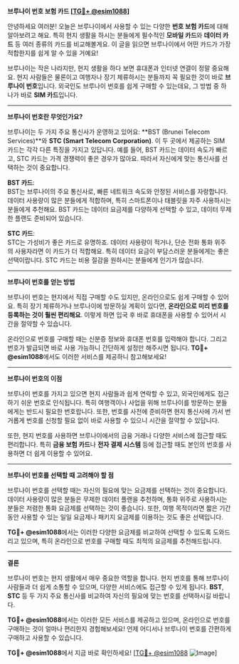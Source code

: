 **브루나이 번호 보험 카드 [[TG💪+ @esim1088](https://t.me/s/esim1088)]**

안녕하세요 여러분! 오늘은 브루나이에서 사용할 수 있는 다양한 **번호 보험 카드**에 대해 알아보려고 해요. 특히 현지 생활을 하시는 분들에게 필수적인 **모바일 카드**와 **데이터 카드** 등 여러 종류의 카드를 비교해볼게요. 이 글을 읽으면 브루나이에서 어떤 카드가 가장 적합한지를 쉽게 알 수 있을 거예요!

브루나이는 작은 나라지만, 현지 생활을 하다 보면 휴대폰과 인터넷 연결이 정말 중요해요. 현지 사람들은 물론이고 여행자나 장기 체류하시는 분들까지 꼭 필요한 것이 바로 **브루나이 번호**입니다. 외국인도 브루나이 번호를 쉽게 구매할 수 있는데요, 그 방법 중 하나가 바로 **SIM 카드**입니다.

---

**브루나이 번호란 무엇인가요?**

브루나이는 두 가지 주요 통신사가 운영하고 있어요: **BST (Brunei Telecom Services)**와 **STC (Smart Telecom Corporation)**. 이 두 곳에서 제공하는 SIM 카드는 각각 다른 특징을 가지고 있답니다. 예를 들어, BST 카드는 데이터 속도가 빠르고, STC 카드는 가격 경쟁력이 좋은 경우가 많아요. 따라서 자신에게 맞는 통신사를 선택하는 것이 중요합니다.

**BST 카드**:  
BST는 브루나이의 주요 통신사로, 빠른 네트워크 속도와 안정된 서비스를 자랑합니다. 데이터 사용량이 많은 분들에게 적합하며, 특히 스마트폰이나 태블릿을 자주 사용하시는 분들에게 추천해요. BST 카드는 데이터 요금제를 다양하게 선택할 수 있고, 데이터 무제한 플랜도 준비되어 있습니다.

**STC 카드**:  
STC는 가성비가 좋은 카드로 유명하죠. 데이터 사용량이 적거나, 단순 전화 통화 위주의 사용자라면 이 카드가 더 적합해요. 특히 데이터 요금이 부담스러운 분들에게는 좋은 선택이랍니다. STC 카드는 비용 절감을 원하시는 분들에게 인기가 많습니다.

---

**브루나이 번호를 얻는 방법**

브루나이 번호는 현지에서 직접 구매할 수도 있지만, 온라인으로도 쉽게 구매할 수 있어요. 특히 장기 체류하거나 브루나이에 방문하실 계획이 있다면, **온라인으로 미리 번호를 등록하는 것이 훨씬 편리해요**. 이렇게 하면 입국 후 바로 휴대폰을 사용할 수 있어서 시간을 절약할 수 있습니다.

온라인으로 번호를 구매할 때는 신분증 정보와 휴대폰 번호를 입력해야 합니다. 그리고 번호가 발급되면 바로 사용 가능하니 간단하게 설정만 해주시면 됩니다. **TG💪+ @esim1088**에서도 이러한 서비스를 제공하니 참고해보세요!

---

**브루나이 번호의 이점**

브루나이 번호를 가지고 있으면 현지 사람들과 쉽게 연락할 수 있고, 외국인에게도 접근하기 쉬운 번호로 인식됩니다. 특히 여행객이나 사업을 위해 브루나이를 방문하는 분들에게는 반드시 필요한 번호랍니다. 또한, 번호를 사전에 준비하면 현지 통신사에 가서 번거롭게 번호를 신청할 필요 없이 바로 사용할 수 있으니 시간을 절약할 수 있답니다.

또한, 현지 번호를 사용하면 브루나이에서의 금융 거래나 다양한 서비스에 접근할 때도 편리합니다. 특히 **금융 보험 카드**나 **전자 결제 시스템** 등에 접근할 때도 본인의 번호를 사용하면 더 쉽게 이용할 수 있어요.

---

**브루나이 번호를 선택할 때 고려해야 할 점**

브루나이 번호를 선택할 때는 자신의 필요에 맞는 요금제를 선택하는 것이 중요합니다. 데이터 사용량이 많은 분들은 무제한 데이터 플랜을 추천하며, 통화 위주로 사용하시는 분들은 저렴한 통화 요금제를 선택하는 것이 좋습니다. 또한, 여행 목적이라면 짧은 기간 동안 사용할 수 있는 일일 요금제나 패키지 요금제를 이용하는 것도 좋은 선택입니다.

**TG💪+ @esim1088**에서는 이러한 다양한 요금제를 비교하여 선택할 수 있도록 도와드리고 있으며, 특히 온라인으로 번호를 구매할 때도 최적의 요금제를 추천해드립니다.

---

**결론**

브루나이 번호는 현지 생활에서 매우 중요한 역할을 합니다. 현지 번호를 통해 브루나이 사람들과 더 쉽게 소통할 수 있으며, 다양한 서비스에도 접근할 수 있게 됩니다. **BST**, **STC** 등 두 가지 주요 통신사를 비교하여 자신의 필요에 맞는 번호를 선택하시길 바랍니다.

**TG💪+ @esim1088**에서는 이러한 모든 서비스를 제공하고 있으며, 온라인으로 번호를 구매하는 것이 얼마나 편리한지 경험해보세요! 언제 어디서나 브루나이 번호를 간편하게 구매하고 사용할 수 있습니다.

**TG💪+ @esim1088**에서 지금 바로 확인하세요! [[TG💪+ @esim1088](https://t.me/s/esim1088) ![Image](https://i.postimg.cc/Y0z9fWf4/image.png)]